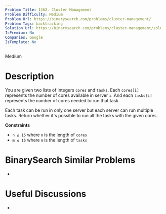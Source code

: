 ```yaml
---
Problem Title: 1362. Cluster Management
Problem Difficulty: Medium
Problem Url: https://binarysearch.com/problems/cluster-management/
Problem Tags: backtracking
Solution Url: https://binarysearch.com/problems/cluster-management/solutions/
IsPremium: No
Companies: Google
IsTemplate: No
---
```


<span style="color: ;">Medium</span>

# Description

You are given two lists of integers `cores` and `tasks`. Each `cores[i]` represents the number of cores available in server `i`. And each `tasks[i]` represents the number of cores needed to run that task.

Each task can be run in only one server but each server can run multiple tasks. Return whether it's possible to run all the tasks with the given cores.

**Constraints**
- `n ≤ 15` where `n` is the length of `cores`
- `m ≤ 15` where `m` is the length of `tasks`

# BinarySearch Similar Problems

- []()

# Useful Discussions

- []()

